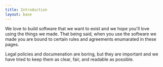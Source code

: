 ```yaml
---
title: Introduction
layout: base
---
```


We love to build software that we want to exist and we hope you'll love using the things we made. That being said, when you use the software we made you are bound to certain rules and agreements enumarated in these pages.

Legal policies and documenation are boring, but they are important and we have tried to keep them as clear, fair, and readable as possible.


